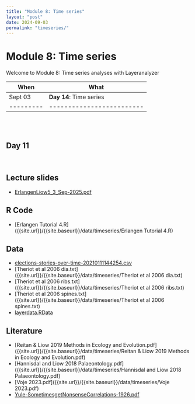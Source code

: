 ```yaml
---
title: "Module 8: Time series"
layout: "post" 
date: 2024-09-03
permalink: "timeseries/"
---
```


# Module 8: Time series 

Welcome to Module 8: Time series analyses with Layeranalyzer



| When    | What                    |
|---------|-------------------------|
| Sept 03 | **Day 14**: Time series |
|---------|-------------------------|

<br>

<br>

## Day 11 

<br>


## Lecture slides

- [ErlangenLiow5_3_Sep-2025.pdf]({{site.url}}/{{site.baseurl}}/data/timeseries/ErlangenLiow5_3_Sep-2025.pdf)  

## R Code

- [Erlangen Tutorial 4.R]({{site.url}}/{{site.baseurl}}/data/timeseries/Erlangen Tutorial 4.R)

## Data

- [elections-stories-over-time-20210111144254.csv]({{site.url}}/{{site.baseurl}}/data/timeseries/elections-stories-over-time-20210111144254.csv)
- [Theriot et al 2006 dia.txt]({{site.url}}/{{site.baseurl}}/data/timeseries/Theriot et al 2006 dia.txt)
- [Theriot et al 2006 ribs.txt]({{site.url}}/{{site.baseurl}}/data/timeseries/Theriot et al 2006 ribs.txt)
- [Theriot et al 2006 spines.txt]({{site.url}}/{{site.baseurl}}/data/timeseries/Theriot et al 2006 spines.txt)
- [layerdata.RData]({{site.url}}/{{site.baseurl}}/data/timeseries/layerdata.RData)

## Literature

- [Reitan & Liow 2019 Methods in Ecology and Evolution.pdf]({{site.url}}/{{site.baseurl}}/data/timeseries/Reitan & Liow 2019 Methods in Ecology and Evolution.pdf)
- [Hannisdal and Liow 2018 Palaeontology.pdf]({{site.url}}/{{site.baseurl}}/data/timeseries/Hannisdal and Liow 2018 Palaeontology.pdf)
- [Voje 2023.pdf]({{site.url}}/{{site.baseurl}}/data/timeseries/Voje 2023.pdf)
- [Yule-SometimesgetNonsenseCorrelations-1926.pdf]({{site.url}}/{{site.baseurl}}/data/timeseries/Yule-SometimesgetNonsenseCorrelations-1926.pdf)


